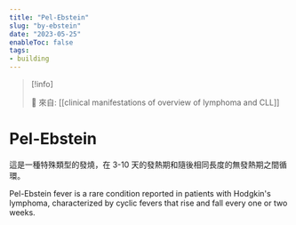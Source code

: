 ```yaml
---
title: "Pel-Ebstein"
slug: "by-ebstein"
date: "2023-05-25"
enableToc: false
tags:
- building
---
```


> [!info]
>
> 🌱 來自: [[clinical manifestations of overview of lymphoma and CLL]]

# Pel-Ebstein

這是一種特殊類型的發燒，在 3-10 天的發熱期和隨後相同長度的無發熱期之間循環。

Pel-Ebstein fever is a rare condition reported in patients with Hodgkin's lymphoma, characterized by cyclic fevers that rise and fall every one or two weeks.
